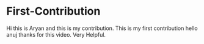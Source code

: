 
# First-Contribution
Hi this is Aryan and this is my contribution.
This is my first contribution
hello anuj thanks for this video. Very Helpful.
